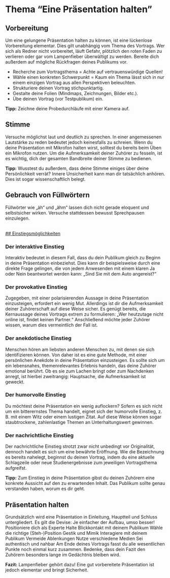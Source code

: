 # Thema “Eine Präsentation halten”

## Vorbereitung
Um eine gelungene Präsentation halten zu können, ist eine lückenlose Vorbereitung elementar. Dies gilt unabhängig vom Thema des Vortrags. Wer sich als Redner nicht vorbereitet, läuft Gefahr, plötzlich den roten Faden zu verlieren oder gar vom Lampenfieber überwältigt zu werden. Bereite dich außerdem auf mögliche Rückfragen deines Publikums vor.

- Recherche zum Vortragsthema = Achte auf vertrauenswürdige Quellen!
- Wähle einen konkreten Schwerpunkt = Kaum ein Thema lässt sich in nur einem einzigen Vortrag aus allen Perspektiven beleuchten.
- Strukturiere deinen Vortrag stichpunktartig.
- Gestalte deine Folien (Mindmaps, Zeichnungen, Bilder etc.).
- Übe deinen Vortrag (vor Testpublikum) ein.

<b>Tipp:</b> Zeichne deine Probedurchläufe mit einer Kamera auf.

## Stimme
Versuche möglichst laut und deutlich zu sprechen. In einer angemessenen Lautstärke zu reden bedeutet jedoch keinesfalls zu schreien.
Wenn du deine Präsentation mit Mikrofon halten wirst, solltest du bereits beim Üben ein Mikrofon nutzen.
Um die Aufmerksamkeit deiner Zuhörer zu fesseln, ist es wichtig, dich der gesamten Bandbreite deiner Stimme zu bedienen.

<b>Tipp:</b> Wusstest du außerdem, dass deine Stimme einiges über deine Persönlichkeit verrät? Innere Unsicherheit kann man dir tatsächlich anhören. Dies ist sogar wissenschaftlich belegt.

## Gebrauch von Füllwörtern
Füllwörter wie „äh“ und „ähm“ lassen dich nicht gerade eloquent und selbstsicher wirken.
Versuche stattdessen bewusst Sprechpausen einzulegen.
<br></br>

<u> ## Einstiegsmöglichkeiten</u>

### Der interaktive Einstieg
Interaktiv bedeutet in diesem Fall, dass du dein Publikum gleich zu Beginn in deine Präsentation einbeziehst. Dies kann dir beispielsweise durch eine direkte Frage gelingen, die von jedem Anwesenden mit einem klaren Ja oder Nein beantwortet werden kann: „Sind Sie mit dem Auto angereist?“
### Der provokative Einstieg
Zugegeben, mit einer polarisierenden Aussage in deine Präsentation einzusteigen, erfordert ein wenig Mut. Allerdings ist dir die Aufmerksamkeit deiner Zuhörerschaft auf diese Weise sicher. Es genügt bereits, die Kernaussage deines Vortrags extrem zu formulieren: „Wer heutzutage nicht online ist, findet keinen Partner.“ Anschließend möchte jeder Zuhörer wissen, warum dies vermeintlich der Fall ist.
### Der anekdotische Einstieg
Menschen hören am liebsten anderen Menschen zu, mit denen sie sich identifizieren können. Von daher ist es eine gute Methode, mit einer persönlichen Anekdote in deine Präsentation einzusteigen. Es sollte sich um ein lebensnahes, themenrelevantes Erlebnis handeln, das deine Zuhörer emotional berührt. Ob es sie zum Lachen bringt oder zum Nachdenken anregt, ist hierbei zweitrangig: Hauptsache, die Aufmerksamkeit ist geweckt.
### Der humorvolle Einstieg
Du möchtest deine Präsentation ein wenig auflockern? Sofern es sich nicht um ein bitterernstes Thema handelt, eignet sich der humorvolle Einstieg, z. B. mit einem Witz oder einem lustigen Zitat. Auf diese Weise können sogar staubtrockene, zahlenlastige Themen an Unterhaltungswert gewinnen.
### Der nachrichtliche Einstieg
Der nachrichtliche Einstieg strotzt zwar nicht unbedingt vor Originalität, dennoch handelt es sich um eine bewährte Eröffnung. Wie die Bezeichnung es bereits nahelegt, beginnst du deinen Vortrag, indem du eine aktuelle Schlagzeile oder neue Studienergebnisse zum jeweiligen Vortragsthema aufgreifst.

<b>Tipp:</b> Zum Einstieg in deine Präsentation gibst du deinen Zuhörern eine konkrete Aussicht auf den zu erwartenden Inhalt. Das Publikum sollte genau verstanden haben, worum es dir geht.

## Präsentation halten
Grundsätzlich wird eine Präsentation in Einleitung, Hauptteil und Schluss untergliedert.
Es gilt die Devise: Je einfacher der Aufbau, umso besser!
Positioniere dich als Experte
Halte Blickkontakt mit deinem Publikum
Wähle die richtige (Steh-)Position
Gestik und Mimik
Interagiere mit deinem Publikum
Vermeide Ablenkungen
Nutze verschiedene Medien
Sei authentisch und nahbar
Am Ende deines Vortrags fasst du alle wesentlichen Punkte noch einmal kurz zusammen. Bedenke, dass dein Fazit den Zuhörern besonders lange im Gedächtnis bleiben wird.

<b>Fazit:</b> Lampenfieber gehört dazu! Eine gut vorbereitete Präsentation ist jedoch elementar und bringt Sicherheit. 
